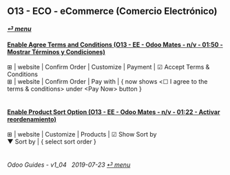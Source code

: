 ## O13 - ECO - eCommerce (Comercio Electrónico)
#### [_&#x23CE; menu_](/o13/ee/o13-ee-guides_menu.md)  

#### [Enable Agree Terms and Conditions (O13 - EE - Odoo Mates - n/v - 01:50 - Mostrar Términos y Condiciones)](https://youtube.com/embed/KntH3ZHd9dE?autoplay=1&start=0&end=0&rel=0)
&#x229E; | website | Confirm Order | Customize | Payment | &#x2611; Accept Terms & Conditions  
&#x229E; | website | Confirm Order | Pay with | { now shows \<&#x2610; I agree to the terms & conditions\> under \<Pay Now\> button }
<br><br>
#### [Enable Product Sort Option (O13 - EE - Odoo Mates - n/v - 01:22 - Activar reordenamiento)](https://youtube.com/embed/Oe5zPbHGdjk?autoplay=1&start=0&end=0&rel=0)  
&#x229E; | website | Customize | Products | &#x2611; Show Sort by  
&#x25BC; Sort by | { select sort order }
<br><br>
###### Odoo Guides - v1_04 &nbsp; 2019-07-23  [_&#x23CE; menu_](/o13/ee/o13-ee-guides_menu.md)  

